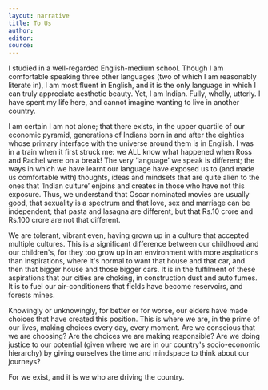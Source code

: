 ```yaml
---
layout: narrative
title: To Us
author:
editor: 
source:
---
```


I studied in a well-regarded English-medium school. Though I am comfortable speaking three other languages (two of which I am reasonably literate in), I am most fluent in English, and it is the only language in which I can truly appreciate aesthetic beauty. Yet, I am Indian. Fully, wholly, utterly. I have spent my life here, and cannot imagine wanting to live in another country.

I am certain I am not alone; that there exists, in the upper quartile of our economic pyramid, generations of Indians born in and after the eighties whose primary interface with the universe around them is in English. I was in a train when it first struck me: we ALL know what happened when Ross and Rachel were on a break! The very ‘language’ we speak is different; the ways in which we have learnt our language have exposed us to (and made us comfortable with) thoughts, ideas and mindsets that are quite alien to the ones that ‘Indian culture’ enjoins and creates in those who have not this exposure. Thus, we understand that Oscar nominated movies are usually good, that sexuality is a spectrum and that love, sex and marriage can be independent; that pasta and lasagna are different, but that Rs.10 crore and Rs.100 crore are not that different. 

We are tolerant, vibrant even, having grown up in a culture that accepted multiple cultures. This is a significant difference between our childhood and our children's, for they too grow up in an environment with more aspirations than inspirations, where it's normal to want that house and that car, and then that bigger house and those bigger cars. It is in the fulfilment of these aspirations that our cities are choking, in construction dust and auto fumes. It is to fuel our air-conditioners that fields have become reservoirs, and forests mines.

Knowingly or unknowingly, for better or for worse, our elders have made choices that have created this position. This is where we are, in the prime of our lives, making choices every day, every moment. Are we conscious that we are choosing? Are the choices we are making responsible? Are we doing justice to our potential (given where we are in our country's socio-economic hierarchy) by giving ourselves the time and mindspace to think about our journeys?

For we exist, and it is we who are driving the country.
